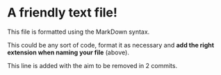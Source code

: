 # A friendly text file!

This file is formatted using the MarkDown syntax.

This could be any sort of code, format it as necessary and 
**add the right extension when naming your file** (above).


This line is added with the aim to be removed in 2 commits.
